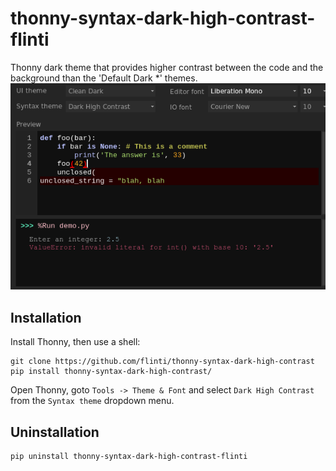 # thonny-syntax-dark-high-contrast-flinti
Thonny dark theme that provides higher contrast between the code and the background than the 'Default Dark *' themes.
![Themed Code Example](showcase.png)

## Installation
Install Thonny, then use a shell:

    git clone https://github.com/flinti/thonny-syntax-dark-high-contrast
    pip install thonny-syntax-dark-high-contrast/

Open Thonny, goto `Tools -> Theme & Font` and select `Dark High Contrast` from the `Syntax theme` dropdown menu.
## Uninstallation
    pip uninstall thonny-syntax-dark-high-contrast-flinti

